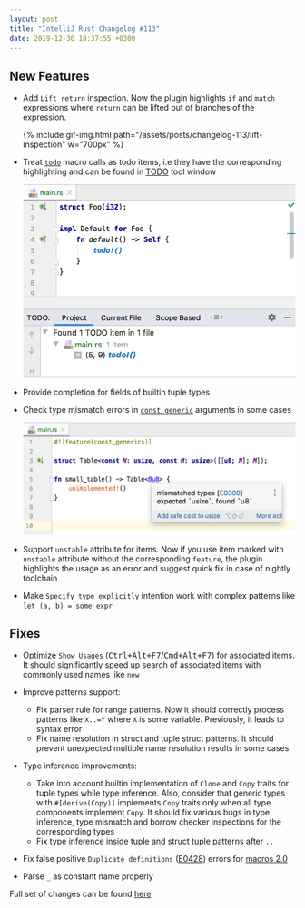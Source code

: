 ```yaml
---
layout: post
title: "IntelliJ Rust Changelog #113"
date: 2019-12-30 18:37:55 +0300
---
```



## New Features

<!-- https://github.com/intellij-rust/intellij-rust/pull/4172 -->
* Add `Lift return` inspection.
Now the plugin highlights `if` and `match` expressions where `return` can be lifted out of branches of the expression.

    {% include gif-img.html path="/assets/posts/changelog-113/lift-inspection" w="700px" %}

<!-- https://github.com/intellij-rust/intellij-rust/pull/4742 -->
* Treat [`todo`](https://doc.rust-lang.org/std/macro.todo.html) macro calls as todo items,
i.e they have the corresponding highlighting and can be found in [TODO](https://www.jetbrains.com/help/idea/todo-tool-window.html) tool window

    <img src="/assets/posts/changelog-113/todo.png" alt="highlight todo macro" width="700px"/>

<!-- https://github.com/intellij-rust/intellij-rust/pull/4748 -->
* Provide completion for fields of builtin tuple types

<!-- https://github.com/intellij-rust/intellij-rust/pull/4677 -->
* Check type mismatch errors in [`const generic`](https://github.com/rust-lang/rfcs/blob/master/text/2000-const-generics.md) arguments in some cases

    <img src="/assets/posts/changelog-113/const-generic-type-mismatch.png" alt="const generic type mismatch" width="700px"/>

<!-- https://github.com/intellij-rust/intellij-rust/pull/4482 -->
* Support `unstable` attribute for items.
Now if you use item marked with `unstable` attribute without the corresponding `feature`,
the plugin highlights the usage as an error and suggest quick fix in case of nightly toolchain

<!-- https://github.com/intellij-rust/intellij-rust/pull/4735 -->
* Make `Specify type explicitly` intention work with complex patterns like `let (a, b) = some_expr`

## Fixes

<!-- https://github.com/intellij-rust/intellij-rust/pull/4757 -->
* Optimize `Show Usages` (<kbd>Ctrl+Alt+F7</kbd>/<kbd>Cmd+Alt+F7</kbd>) for associated items.
It should significantly speed up search of associated items with commonly used names like `new`

* Improve patterns support:
    <!-- https://github.com/intellij-rust/intellij-rust/pull/4778 -->
    * Fix parser rule for range patterns. Now it should correctly process patterns like `X..=Y` where `X` is some variable.
    Previously, it leads to syntax error
    <!-- https://github.com/intellij-rust/intellij-rust/pull/4769 -->
    * Fix name resolution in struct and tuple struct patterns.
    It should prevent unexpected multiple name resolution results in some cases

* Type inference improvements:
    <!-- https://github.com/intellij-rust/intellij-rust/pull/4741 -->
    * Take into account builtin implementation of `Clone` and `Copy` traits for tuple types while type inference.
    Also, consider that generic types with `#[derive(Copy)]` implements `Copy` traits only when all type components implement `Copy`.
    It should fix various bugs in type inference, type mismatch and borrow checker inspections for the corresponding types
    <!-- https://github.com/intellij-rust/intellij-rust/pull/4778 -->
    * Fix type inference inside tuple and struct tuple patterns after `..`

<!-- https://github.com/intellij-rust/intellij-rust/pull/4759 -->
* Fix false positive `Duplicate definitions` ([E0428](https://doc.rust-lang.org/error-index.html#E0428)) errors
for [macros 2.0](https://github.com/rust-lang/rfcs/blob/master/text/1584-macros.md)

<!-- https://github.com/intellij-rust/intellij-rust/pull/4724 -->
* Parse `_` as constant name properly

Full set of changes can be found [here](https://github.com/intellij-rust/intellij-rust/milestone/21?closed=1)



